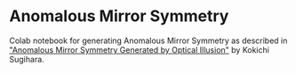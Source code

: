 # Anomalous Mirror Symmetry

Colab notebook for generating Anomalous Mirror Symmetry as described in ["Anomalous Mirror Symmetry Generated by Optical Illusion"](https://www.mdpi.com/2073-8994/8/4/21/htm) by Kokichi Sugihara.


